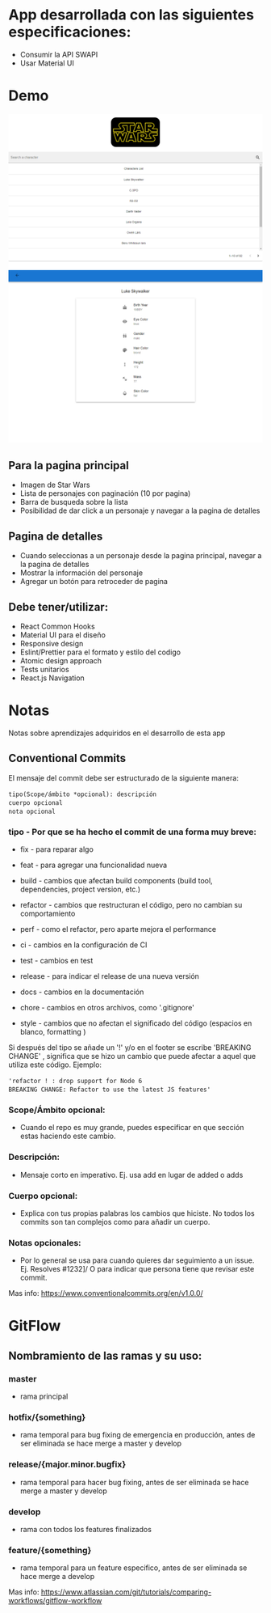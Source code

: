 # App desarrollada con las siguientes especificaciones:
- Consumir la API SWAPI
- Usar Material UI

# Demo
![](images/Demo_1.png)
![](images/Demo_2.png)

## Para la pagina principal
- Imagen de Star Wars
- Lista de personajes con paginación (10 por pagina)
- Barra de busqueda sobre la lista
- Posibilidad de dar click a un personaje y navegar a la pagina de detalles

## Pagina de detalles
- Cuando seleccionas a un personaje desde la pagina principal, navegar a la pagina de detalles
- Mostrar la información del personaje
- Agregar un botón para retroceder de pagina

## Debe tener/utilizar:
- React Common Hooks
- Material UI para el diseño
- Responsive design
- Eslint/Prettier para el formato y estilo del codigo
- Atomic design approach
- Tests unitarios
- React.js Navigation

# Notas

Notas sobre aprendizajes adquiridos en el desarrollo de esta app

## Conventional Commits

El mensaje del commit debe ser estructurado de la siguiente manera:

`tipo(Scope/ámbito *opcional): descripción`\
`cuerpo opcional`\
`nota opcional`

### tipo - Por que se ha hecho el commit de una forma muy breve:
   - fix - para reparar algo

   - feat - para agregar una funcionalidad nueva

   - build - cambios que afectan build components (build tool, dependencies, project version, etc.)

   - refactor - cambios que restructuran el código, pero no cambian su comportamiento

   - perf - como el refactor, pero aparte mejora el performance

   - ci - cambios en la configuración de CI

   - test - cambios en test

   - release - para indicar el release de una nueva versión

   - docs - cambios en la documentación

   - chore - cambios en otros archivos, como '.gitignore'

   - style - cambios que no afectan el significado del código (espacios en blanco, formatting )

Si después del tipo se añade un '!' y/o en el footer se escribe 'BREAKING CHANGE' , significa que se hizo un cambio que puede afectar a aquel que utiliza este código. 
Ejemplo: 

`'refactor ! : drop support for Node 6`\
`BREAKING CHANGE: Refactor to use the latest JS features'`

### Scope/Ámbito opcional:
- Cuando el repo es muy grande, puedes especificar en que sección estas haciendo este cambio.

### Descripción: 
- Mensaje corto en imperativo. Ej. usa add en lugar de added o adds

### Cuerpo opcional:
- Explica con tus propias palabras los cambios que hiciste. No todos los commits son tan complejos como para añadir un cuerpo.

### Notas opcionales:
- Por lo general se usa para cuando quieres dar seguimiento a un issue. Ej. Resolves #1232]/
O para indicar que persona tiene que revisar este commit.

Mas info: https://www.conventionalcommits.org/en/v1.0.0/


# GitFlow

## Nombramiento de las ramas y su uso:
### master 
- rama principal
### hotfix/{something} 
- rama temporal para bug fixing de emergencia en producción, antes de ser eliminada se hace merge a master y develop
### release/{major.minor.bugfix} 
- rama temporal para hacer bug fixing, antes de ser eliminada se hace merge a master y develop
### develop 
- rama con todos los features finalizados
### feature/{something} 
- rama temporal para un feature especifico, antes de ser eliminada se hace merge a develop

Mas info: https://www.atlassian.com/git/tutorials/comparing-workflows/gitflow-workflow

